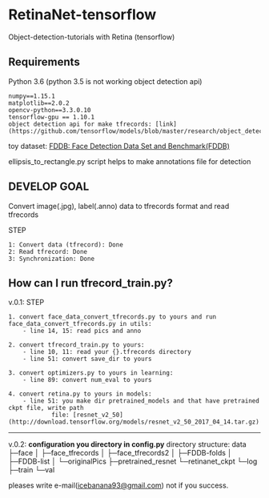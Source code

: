# RetinaNet-tensorflow
Object-detection-tutorials with Retina (tensorflow)

## Requirements
Python 3.6 (python 3.5 is not working object detection api)
```
numpy==1.15.1
matplotlib==2.0.2
opencv-python==3.3.0.10
tensorflow-gpu == 1.10.1
object detection api for make tfrecords: [link](https://github.com/tensorflow/models/blob/master/research/object_detection/g3doc/installation.md) 

```

toy dataset: [FDDB: Face Detection Data Set and Benchmark(FDDB)](http://vis-www.cs.umass.edu/fddb/)

ellipsis_to_rectangle.py script helps to make annotations file for detection

## DEVELOP GOAL
Convert image(.jpg), label(.anno) data to tfrecords format and read tfrecords

STEP
```
1: Convert data (tfrecord): Done
2: Read tfrecord: Done
3: Synchronization: Done
```
## How can I run tfrecord_train.py?


v.0.1: STEP
```
1. convert face_data_convert_tfrecords.py to yours and run face_data_convert_tfrecords.py in utils:
    - line 14, 15: read pics and anno

2. convert tfrecord_train.py to yours:
    - line 10, 11: read your {}.tfrecords directory
    - line 51: convert save_dir to yours

3. convert optimizers.py to yours in learning:  
    - line 89: convert num_eval to yours  

4. convert retina.py to yours in models:
    - line 51: you make dir pretrained_models and that have pretrained ckpt file, write path
            file: [resnet_v2_50](http://download.tensorflow.org/models/resnet_v2_50_2017_04_14.tar.gz)
```

***
v.0.2: __configuration you directory in config.py__
directory structure:
            data
            ├─face
            │  ├─face_tfrecords
            │  ├─face_tfrecords2
            │  ├─FDDB-folds
            │  ├─FDDB-list
            │  └─originalPics
            ├─pretrained_resnet
            └─retinanet_ckpt
                └─log
                    ├─train
                    └─val

pleases write e-mail(icebanana93@gmail.com) not if you success.